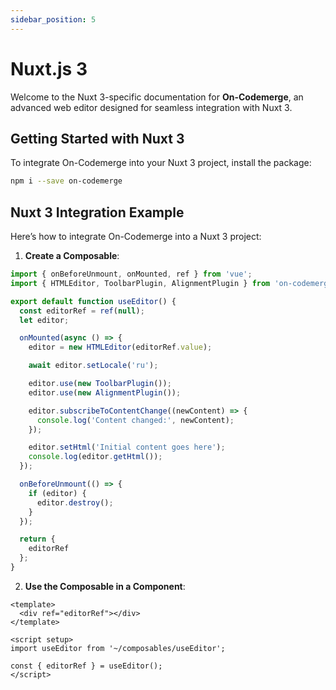 ```yaml
---
sidebar_position: 5
---
```


# Nuxt.js 3

Welcome to the Nuxt 3-specific documentation for **On-Codemerge**, an advanced web editor designed for seamless integration with Nuxt 3.

## Getting Started with Nuxt 3

To integrate On-Codemerge into your Nuxt 3 project, install the package:

```bash
npm i --save on-codemerge
```

## Nuxt 3 Integration Example

Here’s how to integrate On-Codemerge into a Nuxt 3 project:

1. **Create a Composable**:

```javascript title="composables/useEditor.js"
import { onBeforeUnmount, onMounted, ref } from 'vue';
import { HTMLEditor, ToolbarPlugin, AlignmentPlugin } from 'on-codemerge';

export default function useEditor() {
  const editorRef = ref(null);
  let editor;

  onMounted(async () => {
    editor = new HTMLEditor(editorRef.value);

    await editor.setLocale('ru');

    editor.use(new ToolbarPlugin());
    editor.use(new AlignmentPlugin());

    editor.subscribeToContentChange((newContent) => {
      console.log('Content changed:', newContent);
    });

    editor.setHtml('Initial content goes here');
    console.log(editor.getHtml());
  });

  onBeforeUnmount(() => {
    if (editor) {
      editor.destroy();
    }
  });

  return {
    editorRef
  };
}
```

2. **Use the Composable in a Component**:

```vue title="components/MyEditor.vue"
<template>
  <div ref="editorRef"></div>
</template>

<script setup>
import useEditor from '~/composables/useEditor';

const { editorRef } = useEditor();
</script>
```
